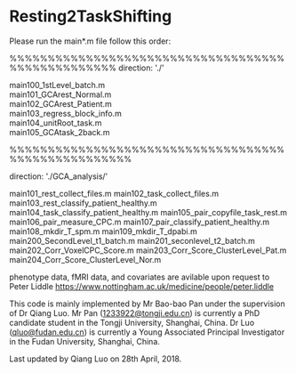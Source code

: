 # Resting2TaskShifting

Please run the main*.m file follow this order:

%%%%%%%%%%%%%%%%%%%%%%%%%%%%%%%%%%%%%%%%%%%%%%%%%%
direction:   './'

main100_1stLevel_batch.m            
main101_GCArest_Normal.m         
main102_GCArest_Patient.m        
main103_regress_block_info.m     
main104_unitRoot_task.m          
main105_GCAtask_2back.m

%%%%%%%%%%%%%%%%%%%%%%%%%%%%%%%%%%%%%%%%%%%%%%%%%%%% 

direction: './GCA_analysis/' 

main101_rest_collect_files.m 
main102_task_collect_files.m 
main103_rest_classify_patient_healthy.m 
main104_task_classify_patient_healthy.m 
main105_pair_copyfile_task_rest.m 
main106_pair_measure_CPC.m 
main107_pair_classify_patient_healthy.m 
main108_mkdir_T_spm.m 
main109_mkdir_T_dpabi.m 
main200_SecondLevel_t1_batch.m 
main201_seconlevel_t2_batch.m 
main202_Corr_VoxelCPC_Score.m 
main203_Corr_Score_ClusterLevel_Pat.m 
main204_Corr_Score_ClusterLevel_Nor.m 


phenotype data, fMRI data, and covariates are avilable upon request to Peter Liddle https://www.nottingham.ac.uk/medicine/people/peter.liddle

This code is mainly implemented by Mr Bao-bao Pan under the supervision of Dr Qiang Luo.
Mr Pan (1233922@tongji.edu.cn) is currently a PhD candidate student in the Tongji University, Shanghai, China. 
Dr Luo (qluo@fudan.edu.cn) is currently a Young Associated Principal Investigator in the Fudan University, Shanghai, China.

Last updated by Qiang Luo on 28th April, 2018.

